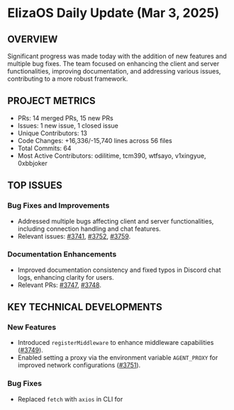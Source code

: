 # ElizaOS Daily Update (Mar 3, 2025)

## OVERVIEW 
Significant progress was made today with the addition of new features and multiple bug fixes. The team focused on enhancing the client and server functionalities, improving documentation, and addressing various issues, contributing to a more robust framework.

## PROJECT METRICS
- PRs: 14 merged PRs, 15 new PRs
- Issues: 1 new issue, 1 closed issue
- Unique Contributors: 13
- Code Changes: +16,336/-15,740 lines across 56 files
- Total Commits: 64
- Most Active Contributors: odilitime, tcm390, wtfsayo, v1xingyue, 0xbbjoker

## TOP ISSUES
### Bug Fixes and Improvements
- Addressed multiple bugs affecting client and server functionalities, including connection handling and chat features.
- Relevant issues: [#3741](https://github.com/elizaos/eliza/pull/3741), [#3752](https://github.com/elizaos/eliza/pull/3752), [#3759](https://github.com/elizaos/eliza/pull/3759).

### Documentation Enhancements
- Improved documentation consistency and fixed typos in Discord chat logs, enhancing clarity for users.
- Relevant PRs: [#3747](https://github.com/elizaos/eliza/pull/3747), [#3748](https://github.com/elizaos/eliza/pull/3748).

## KEY TECHNICAL DEVELOPMENTS
### New Features
- Introduced `registerMiddleware` to enhance middleware capabilities ([#3749](https://github.com/elizaos/eliza/pull/3749)).
- Enabled setting a proxy via the environment variable `AGENT_PROXY` for improved network configurations ([#3751](https://github.com/elizaos/eliza/pull/3751)).

### Bug Fixes
- Replaced `fetch` with `axios` in CLI for